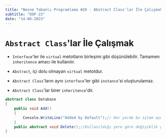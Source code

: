 ```yaml
---
title: "Nesne Tabanlı Programlama #26 - Abstract Class'lar İle Çalışmak"
subtitle: "OOP-23"
date: "14-06-2023"
---
```


# **`Abstract Class`'lar İle Çalışmak**

- `Interface`'ler ile `virtual` metotların birleşimi gibi düşünülebilir. Tamamen `inheritence` amacı ile kullanılır.

- `Abstract`, içi dolu olmayan `virtual` metotdur.

- `Abstract Class`'ların aynı `interface`'ler gibi `instance`'si oluşturulamaz.

- `Abstract Class`'lar birer `inheritence`'dir.

```csharp
abstract class Database
{
    public void Add()
    {
        Console.WriteLine("Added by Default");// Her yerde bu işlem aynı
    }
    public abstract void Delete();//Kullanıldığı yere göre değişiklik gösteriyor.
}
```
